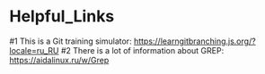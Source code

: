 # Helpful_Links

#1 This is a Git training simulator:
https://learngitbranching.js.org/?locale=ru_RU 
#2 There is a lot of information about GREP:
https://aidalinux.ru/w/Grep
